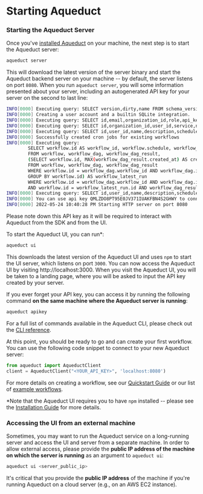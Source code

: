 # Starting Aqueduct

### Starting the Aqueduct Server

Once you've [installed Aqueduct](installing-aqueduct.md) on your machine, the next step is to start the Aqueduct server:

```bash
aqueduct server
```

This will download the latest version of the server binary and start the Aqueduct backend server on your machine -- by default, the server listens on port `8080`. When you run `aqueduct server`, you will some information presented about your server, including an autogenerated API key for your server on the second to last line:

```bash
INFO[0000] Executing query: SELECT version,dirty,name FROM schema_version ORDER BY version DESC LIMIT 1; 
INFO[0000] Creating a user account and a builtin SQLite integration. 
INFO[0000] Executing query: SELECT id,email,organization_id,role,api_key,auth0_id FROM app_user WHERE api_key = $1; with args: [QMLZDO8PT95E0JV371IUAKFBN4S2GHWY] 
INFO[0000] Executing query: SELECT id,organization_id,user_id,service,name,config,created_at,validated FROM integration WHERE organization_id = $1 AND user_id IS NULL; with args: [aqueduct] 
INFO[0000] Executing query: SELECT id,user_id,name,description,schedule,created_at,retention_policy FROM workflow; 
INFO[0000] Successfully created cron jobs for existing workflows 
INFO[0000] Executing query: 
		SELECT workflow.id AS workflow_id, workflow.schedule, workflow_dag_result.created_at AS last_run_at 
		FROM workflow, workflow_dag, workflow_dag_result, 
		(SELECT workflow.id, MAX(workflow_dag_result.created_at) AS created_at 
		FROM workflow, workflow_dag, workflow_dag_result 
		WHERE workflow.id = workflow_dag.workflow_id AND workflow_dag.id = workflow_dag_result.workflow_dag_id 
		GROUP BY workflow.id) AS workflow_latest_run 
		WHERE workflow.id = workflow_dag.workflow_id AND workflow_dag.id = workflow_dag_result.workflow_dag_id 
		AND workflow.id = workflow_latest_run.id AND workflow_dag_result.created_at = workflow_latest_run.created_at; 
INFO[0000] Executing query: SELECT id,user_id,name,description,schedule,created_at,retention_policy FROM workflow; 
INFO[0000] You can use api key QMLZDO8PT95E0JV371IUAKFBN4S2GHWY to connect to the server 
INFO[0000] 2022-05-24 10:40:28 PM Starting HTTP server on port 8080 
```

Please note down this API key as it will be required to interact with Aqueduct from the SDK and from the UI.

To start the Aqueduct UI, you can run\*:

```bash
aqueduct ui
```

This downloads the latest version of the Aqueduct UI and uses `npm` to start the UI server, which listens on port `3000`. You can now access the Aqueduct UI by visiting http://localhost:3000. When you visit the Aqueduct UI, you will be taken to a landing page, where you will be asked to input the API key created by your server.&#x20;

If you ever forget your API key, you can access it by running the following command **on the same machine where the Aqueduct server is running**:&#x20;

```bash
aqueduct apikey
```

For a full list of commands available in the Aqueduct CLI, please check out the [CLI reference](../api-reference/aqueduct-cli.md).

At this point, you should be ready to go and can create your first workflow. You can use the following code snippet to connect to your new Aqueduct server:

```python
from aqueduct import AqueductClient
client = AqueductClient("<YOUR_API_KEY>", 'localhost:8080')
```

For more details on creating a workflow, see our [Quickstart Guide](../quickstart-guide.md) or our list of [example workflows](../example-workflows/).

\*Note that the Aqueduct UI requires you to have `npm` installed -- please see the [Installation Guide](installing-aqueduct.md) for more details.

### Accessing the UI from an external machine

Sometimes, you may want to run the Aqueduct service on a long-running server and access the UI and server from a separate machine. In order to allow external access, please provide the **public IP address of the machine on which the server is running** as an argument to `aqueduct ui`:

```bash
aqueduct ui <server_public_ip>
```

It's critical that you provide the **public IP address** of the machine if you're running Aqueduct on a cloud server (e.g., on an AWS EC2 instance).&#x20;
